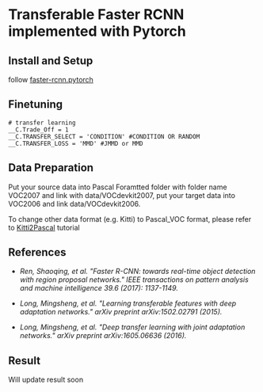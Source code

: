 # Transferable Faster RCNN implemented with Pytorch

## Install and Setup

follow [faster-rcnn.pytorch](https://github.com/jwyang/faster-rcnn.pytorch)

## Finetuning
```
# transfer learning
__C.Trade_Off = 1
__C.TRANSFER_SELECT = 'CONDITION' #CONDITION OR RANDOM
__C.TRANSFER_LOSS = 'MMD' #JMMD or MMD
```
## Data Preparation

Put your source data into Pascal Foramtted folder with folder name VOC2007 and link with data/VOCdevkit2007, put your target data into VOC2006 and link data/VOCdevkit2006.

To change other data format (e.g. Kitti) to Pascal_VOC format, please refer to
[Kitti2Pascal](https://github.com/chriszhenghaochen/Kitti2Pascal) tutorial

## References
* *Ren, Shaoqing, et al. "Faster R-CNN: towards real-time object detection with region proposal networks." IEEE transactions on pattern analysis and machine intelligence 39.6 (2017): 1137-1149.*

* *Long, Mingsheng, et al. "Learning transferable features with deep adaptation networks." arXiv preprint arXiv:1502.02791 (2015).*

* *Long, Mingsheng, et al. "Deep transfer learning with joint adaptation networks." arXiv preprint arXiv:1605.06636 (2016).*


## Result
Will update result soon
